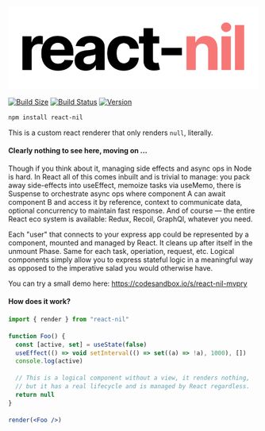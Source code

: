 <p align="left">
  <a id="cover" href="#cover"><img src="img/nil.svg" alt="A React null renderer" /></a>
</p>

[![Build Size](https://img.shields.io/bundlephobia/min/react-nil?label=bunlde%20size&style=flat&colorA=000000&colorB=000000)](https://bundlephobia.com/result?p=react-nil)
[![Build Status](https://img.shields.io/travis/react-spring/react-nil/master?style=flat&colorA=000000&colorB=000000)](https://travis-ci.org/react-spring/react-nil)
[![Version](https://img.shields.io/npm/v/react-nil?style=flat&colorA=000000&colorB=000000)](https://www.npmjs.com/package/react-nil)


```bash
npm install react-nil
```

This is a custom react renderer that only renders `null`, literally.

#### Clearly nothing to see here, moving on ...

Though if you think about it, managing side effects and async ops in Node is hard. In React all of this comes inbuilt and is trivial to manage: you pack away side-effects into useEffect, memoize tasks via useMemo, there is Suspense to orchestrate async ops where component A can await component B and access it by reference, context to communicate data, optional concurrency to maintain fast response. And of course — the entire React eco system is available: Redux, Recoil, GraphQl, whatever you need.

Each "user" that connects to your express app could be represented by a component, mounted and managed by React. It cleans up after itself in the unmount Phase. Same for each task, operiation, request, etc. Logical components simply allow you to express stateful logic in a meaningful way as opposed to the imperative salad you would otherwise have.

You can try a small demo here: https://codesandbox.io/s/react-nil-mvpry

#### How does it work?

```jsx
import { render } from "react-nil"

function Foo() {
  const [active, set] = useState(false)
  useEffect(() => void setInterval(() => set((a) => !a), 1000), [])
  console.log(active)

  // This is a logical component without a view, it renders nothing,
  // but it has a real lifecycle and is managed by React regardless.
  return null
}

render(<Foo />)
```
